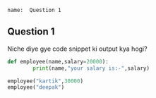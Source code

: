 ```ngMeta
name:  Question 1 

```

## Question 1

Niche diye gye code snippet ki output kya hogi?


```python
def employee(name,salary=20000):
        print(name,"your salary is:-",salary)

employee("kartik",30000)
employee("deepak")
 ```

